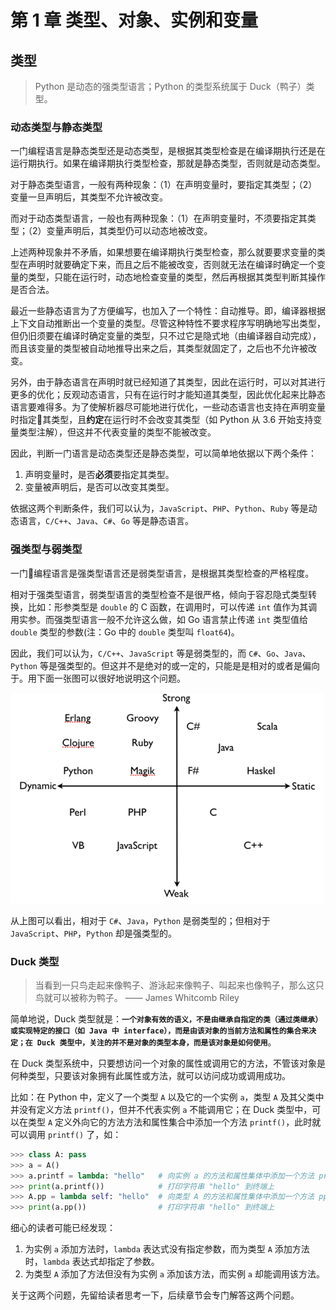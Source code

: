 # 第 1 章 类型、对象、实例和变量

## 类型
> Python 是动态的强类型语言；Python 的类型系统属于 Duck（鸭子）类型。


### 动态类型与静态类型

一门编程语言是静态类型还是动态类型，是根据其类型检查是在编译期执行还是在运行期执行。如果在编译期执行类型检查，那就是静态类型，否则就是动态类型。

对于静态类型语言，一般有两种现象：（1）在声明变量时，要指定其类型；（2）变量一旦声明后，其类型不允许被改变。

而对于动态类型语言，一般也有两种现象：（1）在声明变量时，不须要指定其类型；（2）变量声明后，其类型仍可以动态地被改变。

上述两种现象并不矛盾，如果想要在编译期执行类型检查，那么就要要求变量的类型在声明时就要确定下来，而且之后不能被改变，否则就无法在编译时确定一个变量的类型，只能在运行时，动态地检查变量的类型，然后再根据其类型判断其操作是否合法。

最近一些静态语言为了方便编写，也加入了一个特性：自动推导。即，编译器根据上下文自动推断出一个变量的类型。尽管这种特性不要求程序写明确地写出类型，但仍旧须要在编译时确定变量的类型，只不过它是隐式地（由编译器自动完成），而且该变量的类型被自动地推导出来之后，其类型就固定了，之后也不允许被改变。

另外，由于静态语言在声明时就已经知道了其类型，因此在运行时，可以对其进行更多的优化；反观动态语言，只有在运行时才能知道其类型，因此优化起来比静态语言要难得多。为了使解析器尽可能地进行优化，一些动态语言也支持在声明变量时指定其类型，且**约定**在运行时不会改变其类型（如 Python 从 3.6 开始支持变量类型注解），但这并不代表变量的类型不能被改变。

因此，判断一门语言是动态类型还是静态类型，可以简单地依据以下两个条件：
1. 声明变量时，是否**必须**要指定其类型。
2. 变量被声明后，是否可以改变其类型。

依据这两个判断条件，我们可以认为，`JavaScript`、`PHP`、`Python`、`Ruby` 等是动态语言，`C/C++`、`Java`、`C#`、`Go` 等是静态语言。


### 强类型与弱类型

一门编程语言是强类型语言还是弱类型语言，是根据其类型检查的严格程度。

相对于强类型语言，弱类型语言的类型检查不是很严格，倾向于容忍隐式类型转换，比如：形参类型是 `double` 的 C 函数，在调用时，可以传递 `int` 值作为其调用实参。而强类型语言一般不允许这么做，如 Go 语言禁止传递 `int` 类型值给 `double` 类型的参数(注：Go 中的 `double` 类型叫 `float64`)。

因此，我们可以认为，`C/C++`、`JavaScript` 等是弱类型的，而 `C#`、`Go`、`Java`、`Python` 等是强类型的。但这并不是绝对的或一定的，只能是是相对的或者是偏向于。用下面一张图可以很好地说明这个问题。

![language-strong-weak-type](./static/language-strong-weak-type.png)

从上图可以看出，相对于 `C#`、`Java`，`Python` 是弱类型的；但相对于 `JavaScript`、`PHP`，`Python` 却是强类型的。


### Duck 类型

> 当看到一只鸟走起来像鸭子、游泳起来像鸭子、叫起来也像鸭子，那么这只鸟就可以被称为鸭子。   —— James Whitcomb Riley

简单地说，Duck 类型就是：**`一个对象有效的语义，不是由继承自指定的类（通过类继承）或实现特定的接口（如 Java 中 interface），而是由该对象的当前方法和属性的集合来决定；在 Duck 类型中，关注的并不是对象的类型本身，而是该对象是如何使用`**。

在 Duck 类型系统中，只要想访问一个对象的属性或调用它的方法，不管该对象是何种类型，只要该对象拥有此属性或方法，就可以访问成功或调用成功。

比如：在 Python 中，定义了一个类型 `A` 以及它的一个实例 `a`，类型 `A` 及其父类中并没有定义方法 `printf()`，但并不代表实例 `a` 不能调用它；在 Duck 类型中，可以在类型 `A` 定义外向它的方法方法和属性集合中添加一个方法 `printf()`，此时就可以调用 `printf()` 了，如：

```python
>>> class A: pass
>>> a = A()
>>> a.printf = lambda: "hello"   # 向实例 a 的方法和属性集体中添加一个方法 printf
>>> print(a.printf())            # 打印字符串 "hello" 到终端上
>>> A.pp = lambda self: "hello"  # 向类型 A 的方法和属性集体中添加一个方法 pp
>>> print(a.pp())                # 打印字符串 "hello" 到终端上
```

细心的读者可能已经发现：
1. 为实例 `a` 添加方法时，`lambda` 表达式没有指定参数，而为类型 `A` 添加方法时，`lambda` 表达式却指定了参数。
2. 为类型 `A` 添加了方法但没有为实例 `a` 添加该方法，而实例 `a` 却能调用该方法。

关于这两个问题，先留给读者思考一下，后续章节会专门解答这两个问题。
